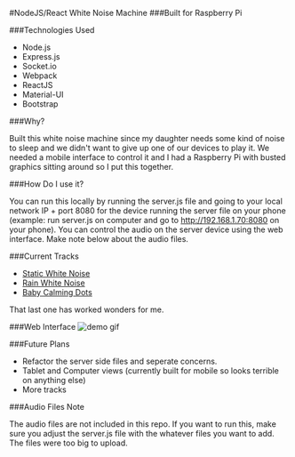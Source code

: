 #NodeJS/React White Noise Machine
###Built for Raspberry Pi

###Technologies Used

* Node.js
* Express.js
* Socket.io
* Webpack
* ReactJS
* Material-UI
* Bootstrap

###Why?

Built this white noise machine since my daughter needs some kind of noise to sleep and we didn't want to give up one of our devices to play it. We needed a mobile interface to control it and I had a Raspberry Pi with busted graphics sitting around so I put this together. 

###How Do I use it?

You can run this locally by running the server.js file and going to your local network IP + port 8080 for the device running the server file on your phone (example: run server.js on computer and go to http://192.168.1.70:8080 on your phone). You can control the audio on the server device using the web interface. Make note below about the audio files.

###Current Tracks

* [Static White Noise](https://www.youtube.com/watch?v=t0I4mTEdAf8)
* [Rain White Noise](https://www.youtube.com/watch?v=O0wRYkuzQXo)
* [Baby Calming Dots](https://www.youtube.com/watch?v=wLFjYVN3dIo)

That last one has worked wonders for me.

###Web Interface
![demo gif](./public/images/demo.gif)

###Future Plans

* Refactor the server side files and seperate concerns.
* Tablet and Computer views (currently built for mobile so looks terrible on anything else)
* More tracks

###Audio Files Note

The audio files are not included in this repo. If you want to run this, make sure you adjust the server.js file with the whatever files you want to add. The files were too big to upload.